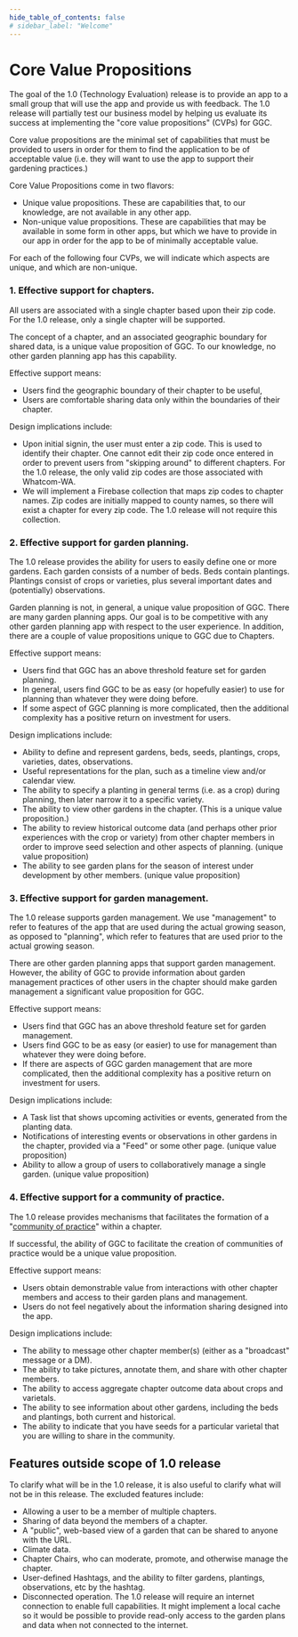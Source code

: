 ```yaml
---
hide_table_of_contents: false
# sidebar_label: "Welcome"
---
```


# Core Value Propositions

The goal of the 1.0 (Technology Evaluation) release is to provide an app to a small group that will use the app and provide us with feedback. The 1.0 release will partially test our business model by helping us evaluate its success at implementing the "core value propositions" (CVPs) for GGC.  

Core value propositions are the minimal set of capabilities that must be provided to users in order for them to find the application to be of acceptable value (i.e. they will want to use the app to support their gardening practices.)

Core Value Propositions come in two flavors:
* Unique value propositions. These are capabilities that, to our knowledge, are not available in any other app.
* Non-unique value propositions.  These are capabilities that may be available in some form in other apps, but which we have to provide in our app in order for the app to be of minimally acceptable value.

For each of the following four CVPs, we will indicate which aspects are unique, and which are non-unique.

### 1. Effective support for chapters.

All users are associated with a single chapter based upon their zip code. For the 1.0 release, only a single chapter will be supported.

The concept of a chapter, and an associated geographic boundary for shared data,  is a unique value proposition of GGC. To our knowledge, no other garden planning app has this capability.

Effective support means:
* Users find the geographic boundary of their chapter to be useful,
* Users are comfortable sharing data only within the boundaries of their chapter.

Design implications include:
* Upon initial signin, the user must enter a zip code. This is used to identify their chapter. One cannot edit their zip code once entered in order to prevent users from "skipping around" to different chapters. For the 1.0 release, the only valid zip codes are those associated with Whatcom-WA.
* We will implement a Firebase collection that maps zip codes to chapter names. Zip codes are initially mapped to county names, so there will exist a chapter for every zip code. The 1.0 release will not require this collection.

### 2. Effective support for garden planning.

The 1.0 release provides the ability for users to easily define one or more gardens. Each garden consists of a number of beds. Beds contain plantings. Plantings consist of crops or varieties, plus several important dates and (potentially) observations.

Garden planning is not, in general, a unique value proposition of GGC. There are many garden planning apps. Our goal is to be competitive with any other garden planning app with respect to the user experience.  In addition, there are a couple of value propositions unique to GGC due to Chapters.

Effective support means:
* Users find that GGC has an above threshold feature set for garden planning.
* In general, users find GGC to be as easy (or hopefully easier) to use for planning than whatever they were doing before.
* If some aspect of GGC planning is more complicated, then the additional complexity has a positive return on investment for users.

Design implications include:
* Ability to define and represent gardens, beds, seeds, plantings, crops, varieties, dates, observations.
* Useful representations for the plan, such as a timeline view and/or calendar view.
* The ability to specify a planting in general terms (i.e. as a crop) during planning, then later narrow it to a specific variety.
* The ability to view other gardens in the chapter. (This is a unique value proposition.)
* The ability to review historical outcome data (and perhaps other prior experiences with the crop or variety) from other chapter members in order to improve seed selection and other aspects of planning. (unique value proposition)
* The ability to see garden plans for the season of interest under development by other members.  (unique value proposition)

### 3. Effective support for garden management.

The 1.0 release supports garden management. We use "management" to refer to features of the app that are used during the actual growing season, as opposed to "planning", which refer to features that are used prior to the actual growing season.

There are other garden planning apps that support garden management. However, the ability of GGC to provide information about garden management practices of other users in the chapter should make garden management a significant value proposition for GGC.

Effective support means:
* Users find that GGC has an above threshold feature set for garden management.
* Users find GGC to be as easy (or easier) to use for management than whatever they were doing before.
* If there are aspects of GGC garden management that are more complicated, then the additional complexity has a positive return on investment for users.

Design implications include:
* A Task list that shows upcoming activities or events, generated from the planting data.
* Notifications of interesting events or observations in other gardens in the chapter, provided via a "Feed" or some other page.  (unique value proposition)
* Ability to allow a group of users to collaboratively manage a single garden. (unique value proposition)

### 4. Effective support for a community of practice.

The 1.0 release provides mechanisms that facilitates the formation of a "[community of practice](https://www.communityofpractice.ca/background/what-is-a-community-of-practice/)" within a chapter.

If successful, the ability of GGC to facilitate the creation of communities of practice would be a unique value proposition.

Effective support means:
* Users obtain demonstrable value from interactions with other chapter members and access to their garden plans and management.
* Users do not feel negatively about the information sharing designed into the app.

Design implications include:
* The ability to message other chapter member(s) (either as a "broadcast" message or a DM).
* The ability to take pictures, annotate them, and share with other chapter members.
* The ability to access aggregate chapter outcome data about crops and varietals.
* The ability to see information about other gardens, including the beds and plantings, both current and historical.
* The ability to indicate that you have seeds for a particular varietal that you are willing to share in the community.

## Features outside scope of 1.0 release

To clarify what will be in the 1.0 release, it is also useful to clarify what will not be in this release.  The excluded features include:
* Allowing a user to be a member of multiple chapters.
* Sharing of data beyond the members of a chapter.
* A "public", web-based view of a garden that can be shared to anyone with the URL.
* Climate data.
* Chapter Chairs, who can moderate, promote, and otherwise manage the chapter.
* User-defined Hashtags, and the ability to filter gardens, plantings, observations, etc by the hashtag.
* Disconnected operation. The 1.0 release will require an internet connection to enable full capabilities. It might implement a local cache so it would be possible to provide read-only access to the garden plans and data when not connected to the internet.
